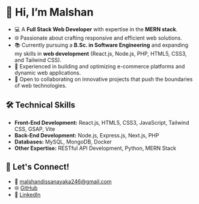 # 👋 Hi, I’m Malshan
- 💻 A **Full Stack Web Developer** with expertise in the **MERN stack**.
- 🌐 Passionate about crafting responsive and efficient web solutions.
- 📚 Currently pursuing a **B.Sc. in Software Engineering** and expanding my skills in **web development** (React.js, Node.js, PHP, HTML5, CSS3, and Tailwind CSS).
- 🎯 Experienced in building and optimizing e-commerce platforms and dynamic web applications.
- 💼 Open to collaborating on innovative projects that push the boundaries of web technologies.

## 🛠 Technical Skills
- **Front-End Development:** React.js, HTML5, CSS3, JavaScript, Tailwind CSS, GSAP, Vite
- **Back-End Development:** Node.js, Express.js, Next.js, PHP
- **Databases:** MySQL, MongoDB, Docker
- **Other Expertise:** RESTful API Development, Python, MERN Stack

## 💬 Let's Connect!
- 📧 [malshandissanayaka246@gmail.com](mailto:malshandissanayaka246@gmail.com)
- 🌐 [GitHub](https://github.com/Malshan20)
- 💼 [LinkedIn](https://www.linkedin.com/in/maleesha-dissanayaka-6a116933a/)

